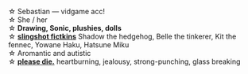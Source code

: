 ☆ Sebastian — vidgame acc!
\
☆ She / her
\
☆ **Drawing, Sonic, plushies, dolls**
\
☆ [**slingshot fictkins**](!) Shadow the hedgehog, Belle the tinkerer, Kit the fennec, Yowane Haku, Hatsune Miku
\
☆ Aromantic and autistic
\
☆ [**please die.**](!) heartburning, jealousy, strong-punching, glass breaking
